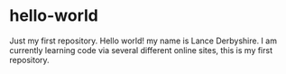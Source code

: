 # hello-world
Just my first repository.
Hello world! my name is Lance Derbyshire. I am currently learning code via several different online sites, this is my first repository.
